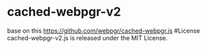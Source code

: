 # cached-webpgr-v2
base on this https://github.com/webpgr/cached-webpgr.js
#License
cached-webpgr-v2.js is released under the MIT License.
